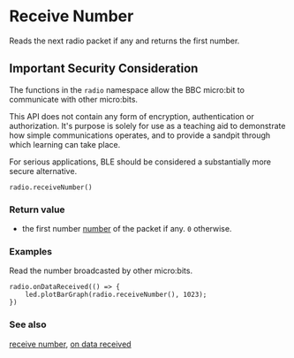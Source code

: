 # Receive Number

Reads the next radio packet if any and returns the first number.

## Important Security Consideration

The functions in the ``radio`` namespace allow the BBC micro:bit to communicate with other micro:bits.

This API does not contain any form of encryption, authentication or authorization. It's purpose is solely for use as a teaching aid to demonstrate how simple communications operates, and to provide a sandpit through which learning can take place.

For serious applications, BLE should be considered a substantially more secure alternative.

```sig
radio.receiveNumber()
```

### Return value

* the first number [number](/microbit/reference/types/number) of the packet if any. `0` otherwise.

### Examples

Read the number broadcasted by other micro:bits.

```blocks
radio.onDataReceived(() => {
    led.plotBarGraph(radio.receiveNumber(), 1023);
})
```

### See also

[receive number](/microbit/input/receive-number), [on data received](/microbit/reference/radio/on-data-received)

